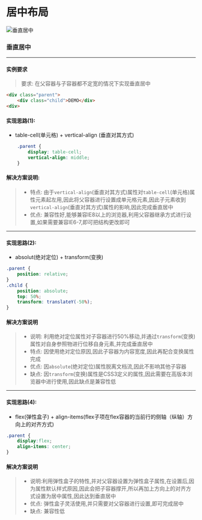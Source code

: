   # 居中布局
![垂直居中](http://ww3.sinaimg.cn/large/0060lm7Tly1fk6d038diij304t09imx1.jpg)
### 垂直居中
-----------------------------------------
#### 实例要求
>要求: 在父容器与子容器都不定宽的情况下实现垂直居中
```html
<div class="parent">
    <div class="child">DEMO</div>
<div>    
```
#### 实现思路(1):
- table-cell(单元格) + vertical-align (垂直对其方式)
```css
    .parent {
        display: table-cell;
        vertical-align: middle;
    }
```
#### 解决方案说明:
> - 特点: 由于`vertical-align`(垂直对其方式)属性对`table-cell`(单元格)属性元素起左用,因此将父容器进行设置成单元格元素,因此子元素收到`vertical-align`(垂直对其方式)属性的影响,因此完成垂直居中
> - 优点: 兼容性好,能够兼容IE8以上的浏览器,利用父容器继承方式进行设置,如果需要兼容IE6-7,即可把结构更改即可
-----------------------------------------
#### 实现思路(2):
- absolut(绝对定位) + transform(变换)
```css
.parent {
    position: relative;
}
.child {
    position: absolute;
    top: 50%;
    transform: translateY(-50%);
}
```
#### 解决方案说明
> - 说明: 利用绝对定位属性对子容器进行50%移动,并通过`transform`(变换)属性对自身参照物进行位移自身元素,并完成垂直居中
> - 特点: 因使用绝对定位原因,因此子容器为内容宽度,因此再配合变换属性完成
> - 优点: 因`absolute`(绝对定位)属性脱离文档流,因此不影响其他子容器
> - 缺点: 因`transform`(变换)属性是CSS3定义的属性,因此需要在高版本浏览器中进行使用,因此缺点是兼容性低
--------------------------------------
#### 实现思路(4):
- flex(弹性盒子) + align-items(flex子项在flex容器的当前行的侧轴（纵轴）方向上的对齐方式)
```css
.parent {
    display:flex;
    align-items: center; 
}
```
#### 解决方案说明
> - 说明:利用弹性盒子的特性,并对父容器设置为弹性盒子属性,在设置后,因为属性默认样式原因,因此会把子容器撑开,所以再加上方向上的对齐方式设置为居中属性,因此达到垂直居中
> - 优点: 弹性盒子灵活使用,并只需要对父容器进行设置,即可完成居中
> - 缺点: 兼容性低
